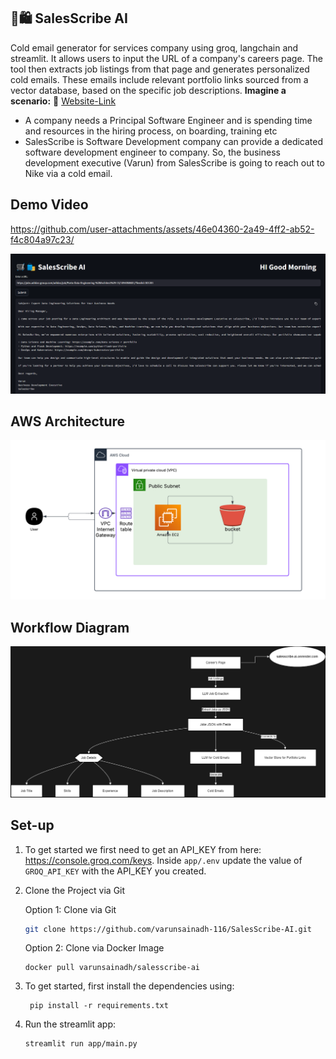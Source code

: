  
## 🛒🛍️ SalesScribe AI
Cold email generator for services company using groq, langchain and streamlit. It allows users to input the URL of a company's careers page. The tool then extracts job listings from that page and generates personalized cold emails. These emails include relevant portfolio links sourced from a vector database, based on the specific job descriptions. 
**Imagine a scenario:** 🔗 [Website-Link](http://65.2.6.179:8501/)

- A company needs a Principal Software Engineer and is spending time and resources in the hiring process, on boarding, training etc
- SalesScribe is Software Development company can provide a dedicated software development engineer to company. So, the business development executive (Varun) from SalesScribe is going to reach out to Nike via a cold email.

## Demo Video
 https://github.com/user-attachments/assets/46e04360-2a49-4ff2-ab52-f4c804a97c23/ 


![img.png](images/DemoImg.png)

## AWS Architecture
![img.png](images/SalesScribe.png)

## Workflow Diagram
![img.png](images/architecture.png)

## Set-up
1. To get started we first need to get an API_KEY from here: https://console.groq.com/keys. Inside `app/.env` update the value of `GROQ_API_KEY` with the API_KEY you created. 

2. Clone the Project via Git

   Option 1: Clone via Git
   ```bash
   git clone https://github.com/varunsainadh-116/SalesScribe-AI.git
   ```

   Option 2: Clone via Docker Image
   ```commandline
   docker pull varunsainadh/salesscribe-ai

    ```
       
4. To get started, first install the dependencies using:
    ```commandline
     pip install -r requirements.txt
    ```
   
5. Run the streamlit app:
   ```commandline
   streamlit run app/main.py
   ```
